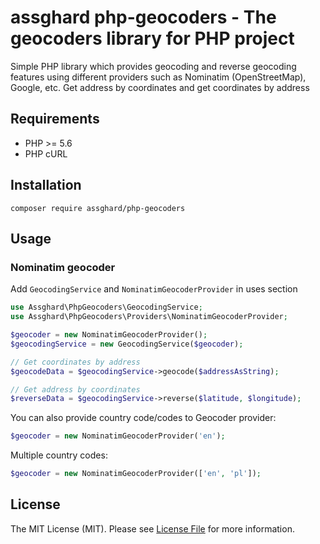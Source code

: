 # assghard php-geocoders - The geocoders library for PHP project

Simple PHP library which provides geocoding and reverse geocoding features using different providers such as Nominatim (OpenStreetMap), Google, etc. Get address by coordinates and get coordinates by address

 ## Requirements
- PHP >= 5.6
- PHP cURL

## Installation
`composer require assghard/php-geocoders`

## Usage

### Nominatim geocoder
Add `GeocodingService` and `NominatimGeocoderProvider` in uses section

```php
use Assghard\PhpGeocoders\GeocodingService;
use Assghard\PhpGeocoders\Providers\NominatimGeocoderProvider;
```

```php
$geocoder = new NominatimGeocoderProvider();
$geocodingService = new GeocodingService($geocoder);

// Get coordinates by address
$geocodeData = $geocodingService->geocode($addressAsString);

// Get address by coordinates
$reverseData = $geocodingService->reverse($latitude, $longitude);

```

You can also provide country code/codes to Geocoder provider: 
```php
$geocoder = new NominatimGeocoderProvider('en');
```

Multiple country codes: 
```php
$geocoder = new NominatimGeocoderProvider(['en', 'pl']);
```


## License

The MIT License (MIT). Please see [License File](LICENSE.md) for more information.